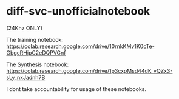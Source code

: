 # diff-svc-unofficialnotebook

(24Khz ONLY)

The training notebook: https://colab.research.google.com/drive/10rnkKMv1K0cTe-GbgcRHipC2eDQPVGnf

The Synthesis notebook: https://colab.research.google.com/drive/1p3cxpMsd44dK_vQZx3-sLy_nxJadnh7B


I dont take accountability for usage of these notebooks. 
